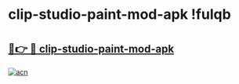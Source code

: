 # clip-studio-paint-mod-apk !fulqb

# <h2><a href="https://8zrdls.esa.edu.pl?title=clip-studio-paint-mod-apk&ref=fulqb">🔗👉 🔴 clip-studio-paint-mod-apk</a></h2>

[![acn](https://github.com/user-attachments/assets/0f9c940e-d8b0-45ae-aac7-cd30a18b3e1c)](https://8zrdls.esa.edu.pl?title=clip-studio-paint-mod-apk&ref=fulqb)

